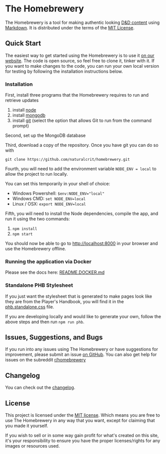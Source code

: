 # The Homebrewery
The Homebrewery is a tool for making authentic looking [D&D content](https://dnd.wizards.com/products/tabletop-games/rpg-products/rpg_playershandbook) using [Markdown](https://github.com/adam-p/markdown-here/wiki/Markdown-Cheatsheet). It is distributed under the terms of the [MIT License](./license).

## Quick Start
The easiest way to get started using the Homebrewery is to use it [on our website](https://homebrewery.naturalcrit.com). The code is open source, so feel free to clone it, tinker with it. If you want to make changes to the code, you can run your own local version for testing by following the installation instructions below.

### Installation
First, install three programs that the Homebrewery requires to run and retrieve updates

1. install [node](https://nodejs.org/en/)
1. install [mongodb](https://www.mongodb.com/)
1. install [git](https://git-scm.com/downloads) (select the option that allows Git to run from the command prompt)

Second, set up the MongoDB database 

Third, download a copy of the repository. Once you have git you can do so with
```
git clone https://github.com/naturalcrit/homebrewery.git
```

Fourth, you will need to add the environment variable `NODE_ENV = local` to allow the project to run locally.

You can set this temporarily in your shell of choice:
* Windows Powershell: `$env:NODE_ENV="local"`
* Windows CMD: `set NODE_ENV=local`
* Linux / OSX: `export NODE_ENV=local`

Fifth, you will need to install the Node dependencies, compile the app, and run it using the two commands:

1. `npm install`
1. `npm start`

You should now be able to go to [http://localhost:8000](http://localhost:8000) in your browser and use the Homebrewery offline.

### Running the application via Docker

Please see the docs here: [README.DOCKER.md](./README.DOCKER.md)

### Standalone PHB Stylesheet
If you just want the stylesheet that is generated to make pages look like they are from the Player's Handbook, you will find it in the [phb.standalone.css](./phb.standalone.css) file.

If you are developing locally and would like to generate your own, follow the above steps and then run `npm run phb`.

## Issues, Suggestions, and Bugs
If you run into any issues using The Homebrewery or have suggestions for improvement, please submit an issue [on GitHub](/issues). You can also get help for issues on the subreddit [r/homebrewery](https://www.reddit.com/r/homebrewery)

## Changelog

You can check out the [changelog](./changelog.md).

## License

This project is licensed under the [MIT license](./license). Which means you are free to use The Homebrewery in any way that you want, except for claiming that you made it yourself.

If you wish to sell or in some way gain profit for what's created on this site, it's your responsibility to ensure you have the proper licenses/rights for any images or resources used.
